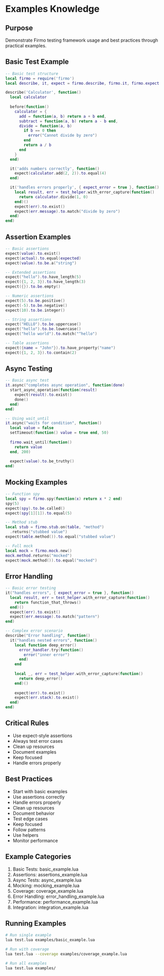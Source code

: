 # Examples Knowledge

## Purpose
Demonstrate Firmo testing framework usage and best practices through practical examples.

## Basic Test Example
```lua
-- Basic test structure
local firmo = require('firmo')
local describe, it, expect = firmo.describe, firmo.it, firmo.expect

describe('Calculator', function()
  local calculator
  
  before(function()
    calculator = {
      add = function(a, b) return a + b end,
      subtract = function(a, b) return a - b end,
      divide = function(a, b)
        if b == 0 then
          error("Cannot divide by zero")
        end
        return a / b
      end
    }
  end)

  it('adds numbers correctly', function()
    expect(calculator.add(2, 2)).to.equal(4)
  end)

  it('handles errors properly', { expect_error = true }, function()
    local result, err = test_helper.with_error_capture(function()
      return calculator.divide(1, 0)
    end)()
    expect(err).to.exist()
    expect(err.message).to.match("divide by zero")
  end)
end)
```

## Assertion Examples
```lua
-- Basic assertions
expect(value).to.exist()
expect(actual).to.equal(expected)
expect(value).to.be.a("string")

-- Extended assertions
expect("hello").to.have_length(5)
expect({1, 2, 3}).to.have_length(3)
expect({}).to.be.empty()

-- Numeric assertions
expect(5).to.be.positive()
expect(-5).to.be.negative()
expect(10).to.be.integer()

-- String assertions
expect("HELLO").to.be.uppercase()
expect("hello").to.be.lowercase()
expect("hello world").to.match("^hello")

-- Table assertions
expect({name = "John"}).to.have_property("name")
expect({1, 2, 3}).to.contain(2)
```

## Async Testing
```lua
-- Basic async test
it.async("completes async operation", function(done)
  start_async_operation(function(result)
    expect(result).to.exist()
    done()
  end)
end)

-- Using wait_until
it.async("waits for condition", function()
  local value = false
  setTimeout(function() value = true end, 50)
  
  firmo.wait_until(function() 
    return value 
  end, 200)
  
  expect(value).to.be_truthy()
end)
```

## Mocking Examples
```lua
-- Function spy
local spy = firmo.spy(function(x) return x * 2 end)
spy(5)
expect(spy).to.be.called()
expect(spy[1][1]).to.equal(5)

-- Method stub
local stub = firmo.stub.on(table, "method")
  .returns("stubbed value")
expect(table.method()).to.equal("stubbed value")

-- Full mock
local mock = firmo.mock.new()
mock.method.returns("mocked")
expect(mock.method()).to.equal("mocked")
```

## Error Handling
```lua
-- Basic error testing
it("handles errors", { expect_error = true }, function()
  local result, err = test_helper.with_error_capture(function()
    return function_that_throws()
  end)()
  expect(err).to.exist()
  expect(err.message).to.match("pattern")
end)

-- Complex error scenario
describe("Error handling", function()
  it("handles nested errors", function()
    local function deep_error()
      error_handler.try(function()
        error("inner error")
      end)
    end
    
    local _, err = test_helper.with_error_capture(function()
      return deep_error()
    end)()
    
    expect(err).to.exist()
    expect(err.stack).to.exist()
  end)
end)
```

## Critical Rules
- Use expect-style assertions
- Always test error cases
- Clean up resources
- Document examples
- Keep focused
- Handle errors properly

## Best Practices
- Start with basic examples
- Use assertions correctly
- Handle errors properly
- Clean up resources
- Document behavior
- Test edge cases
- Keep focused
- Follow patterns
- Use helpers
- Monitor performance

## Example Categories
1. Basic Tests: basic_example.lua
2. Assertions: assertions_example.lua
3. Async Tests: async_example.lua
4. Mocking: mocking_example.lua
5. Coverage: coverage_example.lua
6. Error Handling: error_handling_example.lua
7. Performance: performance_example.lua
8. Integration: integration_example.lua

## Running Examples
```bash
# Run single example
lua test.lua examples/basic_example.lua

# Run with coverage
lua test.lua --coverage examples/coverage_example.lua

# Run all examples
lua test.lua examples/
```